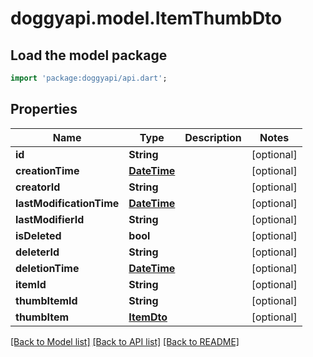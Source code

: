 # doggyapi.model.ItemThumbDto

## Load the model package
```dart
import 'package:doggyapi/api.dart';
```

## Properties
Name | Type | Description | Notes
------------ | ------------- | ------------- | -------------
**id** | **String** |  | [optional] 
**creationTime** | [**DateTime**](DateTime.md) |  | [optional] 
**creatorId** | **String** |  | [optional] 
**lastModificationTime** | [**DateTime**](DateTime.md) |  | [optional] 
**lastModifierId** | **String** |  | [optional] 
**isDeleted** | **bool** |  | [optional] 
**deleterId** | **String** |  | [optional] 
**deletionTime** | [**DateTime**](DateTime.md) |  | [optional] 
**itemId** | **String** |  | [optional] 
**thumbItemId** | **String** |  | [optional] 
**thumbItem** | [**ItemDto**](ItemDto.md) |  | [optional] 

[[Back to Model list]](../README.md#documentation-for-models) [[Back to API list]](../README.md#documentation-for-api-endpoints) [[Back to README]](../README.md)


